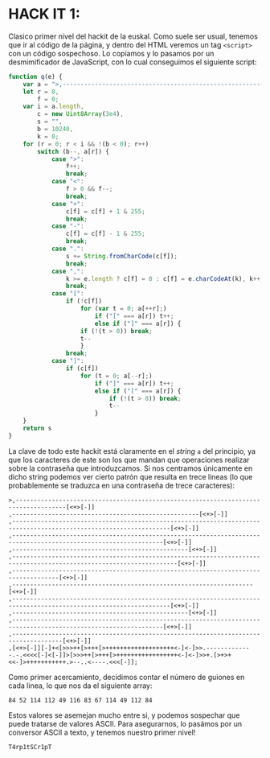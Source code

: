 # HACK IT 1: 

Clasico primer nivel del hackit de la euskal. Como suele ser usual, tenemos que ir al código de la página, y dentro del HTML veremos un tag `<script>` con un código sospechoso. Lo copiamos y lo pasamos por un desmimificador de JavaScript, con lo cual conseguimos el siguiente script:

```javascript
function q(e) {
    var a = ">,------------------------------------------------------------------------------------[<+>[-]],----------------------------------------------------[<+>[-]],------------------------------------------------------------------------------------------------------------------[<+>[-]],----------------------------------------------------------------------------------------------------------------[<+>[-]],-------------------------------------------------[<+>[-]],--------------------------------------------------------------------------------------------------------------------[<+>[-]],-----------------------------------------------------------------------------------[<+>[-]],-------------------------------------------------------------------[<+>[-]],------------------------------------------------------------------------------------------------------------------[<+>[-]],-------------------------------------------------[<+>[-]],----------------------------------------------------------------------------------------------------------------[<+>[-]],------------------------------------------------------------------------------------[<+>[-]],[<+>[-]][-]+<[>>>++[>+++[>+++++++++++++++++++<-]<-]>>.-------------.-.<<<<[-]<[-]]>[>>>++[>+++[>+++++++++++++++++<-]<-]>>+.[>+>+<<-]>+++++++++++.>--..<----.<<<[-]]";
    let r = 0,
        f = 0;
    var i = a.length,
        c = new Uint8Array(3e4),
        s = "",
        b = 10240,
        k = 0;
	for (r = 0; r < i && !(b < 0); r++) 
        switch (b--, a[r]) {
            case ">":
                f++;
                break;
            case "<":
                f > 0 && f--;
                break;
            case "+":
                c[f] = c[f] + 1 & 255;
                break;
            case "-":
                c[f] = c[f] - 1 & 255;
                break;
            case ".":
                s += String.fromCharCode(c[f]);
                break;
            case ",":
                k >= e.length ? c[f] = 0 : c[f] = e.charCodeAt(k), k++;
                break;
            case "[":
                if (!c[f])
                    for (var t = 0; a[++r];)
                        if ("[" === a[r]) t++;
                        else if ("]" === a[r]) {
                    if (!(t > 0)) break;
                    t--
                    }
                break;
            case "]":
                if (c[f])
                    for (t = 0; a[--r];)
                        if ("]" === a[r]) t++;
                        else if ("[" === a[r]) {
                            if (!(t > 0)) break;
                            t--
                        }
	}
    return s
}
```

La clave de todo este hackit está claramente en el _string_ `a` del principio, ya que los caracteres de este son los que mandan que operaciones realizar sobre la contraseña que introduzcamos. Si nos centramos únicamente en dicho string podemos ver cierto patrón que resulta en trece lineas (lo que probablemente se traduzca en una contraseña de trece caracteres):

```
>,------------------------------------------------------------------------------------[<+>[-]]
,----------------------------------------------------[<+>[-]]
,------------------------------------------------------------------------------------------------------------------[<+>[-]]
,----------------------------------------------------------------------------------------------------------------[<+>[-]]
,-------------------------------------------------[<+>[-]]
,--------------------------------------------------------------------------------------------------------------------[<+>[-]]
,-----------------------------------------------------------------------------------[<+>[-]]
,-------------------------------------------------------------------[<+>[-]]
,------------------------------------------------------------------------------------------------------------------[<+>[-]]
,-------------------------------------------------[<+>[-]]
,----------------------------------------------------------------------------------------------------------------[<+>[-]]
,------------------------------------------------------------------------------------[<+>[-]]
,[<+>[-]][-]+<[>>>++[>+++[>+++++++++++++++++++<-]<-]>>.-------------.-.<<<<[-]<[-]]>[>>>++[>+++[>+++++++++++++++++<-]<-]>>+.[>+>+<<-]>+++++++++++.>--..<----.<<<[-]];
```

Como primer acercamiento, decidimos contar el número de guiones en cada linea, lo que nos da el siguiente array:
```
84 52 114 112 49 116 83 67 114 49 112 84
```

Estos valores se asemejan mucho entre si, y podemos sospechar que puede tratarse de valores ASCII. Para asegurarnos, lo pasámos por un conversor ASCII a texto, y tenemos nuestro primer nivel!
```
T4rp1tSCr1pT
```